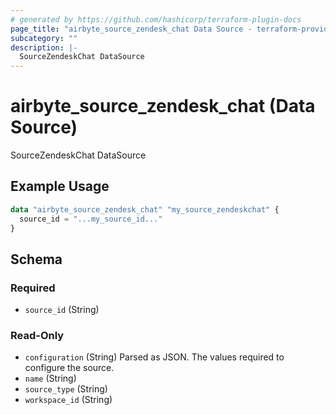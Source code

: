 ```yaml
---
# generated by https://github.com/hashicorp/terraform-plugin-docs
page_title: "airbyte_source_zendesk_chat Data Source - terraform-provider-airbyte"
subcategory: ""
description: |-
  SourceZendeskChat DataSource
---
```


# airbyte_source_zendesk_chat (Data Source)

SourceZendeskChat DataSource

## Example Usage

```terraform
data "airbyte_source_zendesk_chat" "my_source_zendeskchat" {
  source_id = "...my_source_id..."
}
```

<!-- schema generated by tfplugindocs -->
## Schema

### Required

- `source_id` (String)

### Read-Only

- `configuration` (String) Parsed as JSON.
The values required to configure the source.
- `name` (String)
- `source_type` (String)
- `workspace_id` (String)


